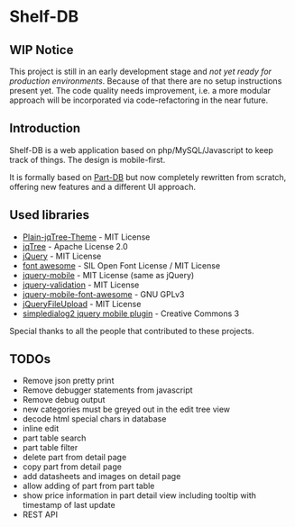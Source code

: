 Shelf-DB
========

WIP Notice
----------

This project is still in an early development stage and *not yet ready for production environments*. Because of that there are no setup instructions present yet. The code quality needs improvement, i.e. a more modular approach will be incorporated via code-refactoring in the near future.

Introduction
------------

Shelf-DB is a web application based on php/MySQL/Javascript to keep track of things. The design is mobile-first.

It is formally based on [Part-DB](https://github.com/sandboxgangster/Part-DB) but now completely rewritten from scratch, offering new features and a different UI approach.

Used libraries
--------------

 - [Plain-jqTree-Theme](https://github.com/artlung/Plain-jqTree-Theme) - MIT License
 - [jqTree](http://mbraak.github.io/jqTree/) - Apache License 2.0
 - [jQuery](https://jquery.org) - MIT License
 - [font awesome](http://http://fontawesome.io) - SIL Open Font License / MIT License
 - [jquery-mobile](https://jquerymobile.com/) - MIT License (same as jQuery)
 - [jquery-validation](https://github.com/jquery-validation/jquery-validation) - MIT License
 - [jquery-mobile-font-awesome](https://github.com/dotcastle/jquery-mobile-font-awesome) - GNU GPLv3
 - [jQueryFileUpload](https://github.com/Abban/jQueryFileUpload) - MIT License
 - [simpledialog2 jquery mobile plugin](https://github.com/jtsage/jquery-mobile-simpledialog) - Creative Commons 3

 Special thanks to all the people that contributed to these projects.

TODOs
-----

 - Remove json pretty print
 - Remove debugger statements from javascript
 - Remove debug output
 - new categories must be greyed out in the edit tree view
 - decode html special chars in database
 - inline edit
 - part table search
 - part table filter
 - delete part from detail page
 - copy part from detail page
 - add datasheets and images on detail page
 - allow adding of part from part table
 - show price information in part detail view including tooltip with timestamp of last update
 - REST API
